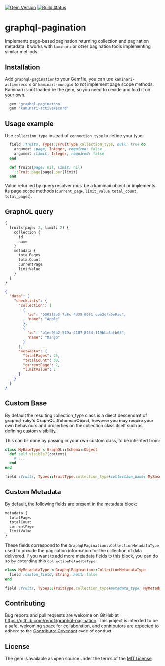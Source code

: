 [![Gem Version](https://badge.fury.io/rb/graphql-pagination.svg)](https://rubygems.org/gems/graphql-pagination)
[![Build Status](https://github.com/RenoFi/graphql-pagination/actions/workflows/ci.yml/badge.svg)](https://github.com/RenoFi/graphql-pagination/actions/workflows/ci.yml?query=branch%3Amain)

# graphql-pagination

Implements page-based pagination returning collection and pagination metadata. It works with `kaminari` or other pagination tools implementing similar methods.

## Installation

Add `graphql-pagination` to your Gemfile, you can use `kaminari-activerecord` or `kaminari-monogid` to not implement page scope methods. Kaminari is not loaded by the gem, so you need to decide and load it on your own.

```ruby
  gem 'graphql-pagination'
  gem 'kaminari-activerecord'
```

## Usage example

Use `collection_type` instead of `connection_type` to define your type:

```ruby
  field :fruits, Types::FruitType.collection_type, null: true do
    argument :page, Integer, required: false
    argument :limit, Integer, required: false
  end

  def fruits(page: nil, limit: nil)
    ::Fruit.page(page).per(limit)
  end
```

Value returned by query resolver must be a kaminari object or implements its page scope methods (`current_page`, `limit_value`, `total_count`, `total_pages`).

## GraphQL query

```graphql
{
  fruits(page: 2, limit: 2) {
    collection {
      id
      name
    }
    metadata {
      totalPages
      totalCount
      currentPage
      limitValue
    }
  }
}
```

```json
{
  "data": {
    "checklists": {
      "collection": [
        {
          "id": "93938bb3-7a6c-4d35-9961-cbb2d4c9e9ac",
          "name": "Apple"
        },
        {
          "id": "b1ee93b2-579a-4107-8454-119bba5afb63",
          "name": "Mango"
        }
      ],
      "metadata": {
        "totalPages": 25,
        "totalCount": 50,
        "currentPage": 2,
        "limitValue": 2
      }
    }
  }
}
```

## Custom Base

By default the resulting collection_type class is a direct descendant of
graphql-ruby's GraphQL::Schema::Object, however you may require your own
behaviours and properties on the collection class itself such as defining
[custom visibility](https://graphql-ruby.org/authorization/visibility.html#object-visibility).

This can be done by passing in your own custom class, to be inherited from:

```ruby
class MyBaseType < GraphQL::Schema::Object
  def self.visible?(context)
    # ...
  end
end

field :fruits, Types::FruitType.collection_type(collection_base: MyBaseType)
```

## Custom Metadata

By default, the following fields are present in the metadata block:

```graphql
metadata {
  totalPages
  totalCount
  currentPage
  limitValue
}
```

These fields correspond to the `GraphqlPagination::CollectionMetadataType` used to provide the pagination information for the collection of data delivered. If you want to add more metadata fields to this block, you can do so by extending this `CollectionMetadataType`:

```ruby
class MyMetadataType < GraphqlPagination::CollectionMetadataType
  field :custom_field, String, null: false
end

field :fruits, Types::FruitType.collection_type(metadata_type: MyMetadataType)
```

## Contributing

Bug reports and pull requests are welcome on GitHub at https://github.com/renofi/graphql-pagination. This project is intended to be a safe, welcoming space for collaboration, and contributors are expected to adhere to the [Contributor Covenant](http://contributor-covenant.org) code of conduct.

## License

The gem is available as open source under the terms of the [MIT License](https://opensource.org/licenses/MIT).
